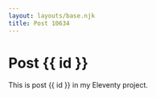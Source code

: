```yaml
---
layout: layouts/base.njk
title: Post 10634
---
```


# Post {{ id }}

This is post {{ id }} in my Eleventy project.
